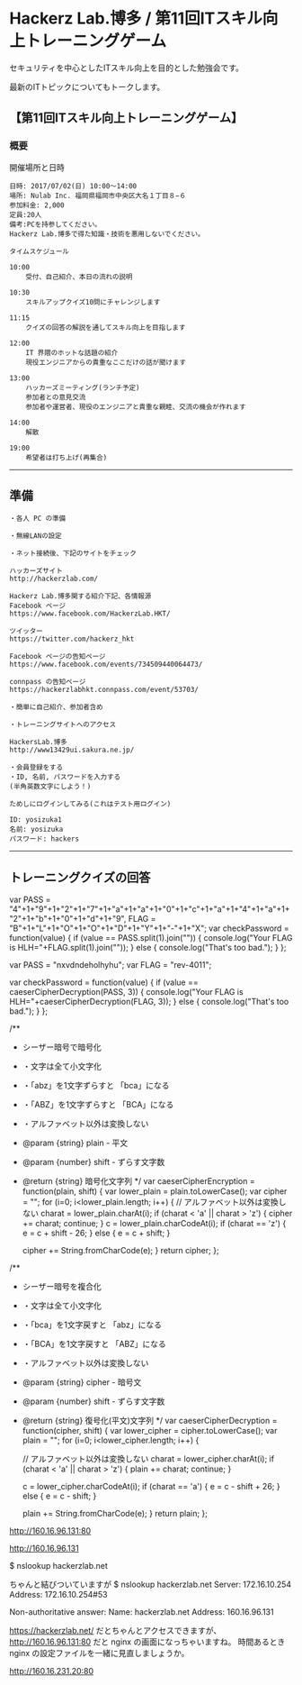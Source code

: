 # Hackerz Lab.博多 / 第11回ITスキル向上トレーニングゲーム

セキュリティを中心としたITスキル向上を目的とした勉強会です。

最新のITトピックについてもトークします。

## 【第11回ITスキル向上トレーニングゲーム】

### 概要

開催場所と日時

    日時: 2017/07/02(日) 10:00〜14:00
    場所: Nulab Inc. 福岡県福岡市中央区大名１丁目８−６
    参加料金: 2,000
    定員:20人
    備考:PCを持参してください。
    Hackerz Lab.博多で得た知識・技術を悪用しないでください。

    タイムスケジュール

    10:00
        受付、自己紹介、本日の流れの説明

    10:30
        スキルアップクイズ10問にチャレンジします

    11:15
        クイズの回答の解説を通してスキル向上を目指します

    12:00
        IT 界隈のホットな話題の紹介
        現役エンジニアからの貴重なここだけの話が聞けます

    13:00
        ハッカーズミーティング(ランチ予定)
        参加者との意見交流
        参加者や運営者、現役のエンジニアと貴重な親睦、交流の機会が作れます

    14:00
        解散

    19:00
        希望者は打ち上げ(再集合)

------

## 準備

    ・各人 PC の準備

    ・無線LANの設定

    ・ネット接続後、下記のサイトをチェック

    ハッカーズサイト
    http://hackerzlab.com/

    Hackerz Lab.博多関する紹介下記、各情報源
    Facebook ページ
    https://www.facebook.com/HackerzLab.HKT/

    ツイッター
    https://twitter.com/hackerz_hkt

    Facebook ページの告知ページ
    https://www.facebook.com/events/734509440064473/

    connpass の告知ページ
    https://hackerzlabhkt.connpass.com/event/53703/

    ・簡単に自己紹介、参加者含め

    ・トレーニングサイトへのアクセス

    HackersLab.博多
    http://www13429ui.sakura.ne.jp/

    ・会員登録をする
    ・ID, 名前, パスワードを入力する
    (半角英数文字にしよう！)

    ためしにログインしてみる(これはテスト用ログイン)

    ID: yosizuka1
    名前: yosizuka
    パスワード: hackers

-----


## トレーニングクイズの回答



var PASS = "4"+1+"9"+1+"2"+1+"7"+1+"a"+1+"a"+1+"0"+1+"c"+1+"a"+1+"4"+1+"a"+1+"2"+1+"b"+1+"0"+1+"d"+1+"9",
FLAG = "B"+1+"L"+1+"O"+1+"O"+1+"D"+1+"Y"+1+"-"+1+"X";
var checkPassword = function(value) {
    if (value == PASS.split(1).join("")) {
        console.log("Your FLAG is HLH="+FLAG.split(1).join(""));
    } else {
        console.log("That's too bad.");
    }
};





var PASS = "nxvdndeholhyhu";
var FLAG = "rev-4011";

var checkPassword = function(value) {
  if (value == caeserCipherDecryption(PASS, 3)) {
    console.log("Your FLAG is HLH="+caeserCipherDecryption(FLAG, 3));
  } else {
    console.log("That's too bad.");
  }
};

/**
 * シーザー暗号で暗号化
 * ・文字は全て小文字化
 * ・「abz」を1文字ずらすと 「bca」になる
 * ・「ABZ」を1文字ずらすと 「BCA」になる
 * ・アルファベット以外は変換しない
 * @param {string} plain - 平文
 * @param {number} shift - ずらす文字数
 * @return {string} 暗号化文字列
 */
var caeserCipherEncryption = function(plain, shift) {
  var lower_plain = plain.toLowerCase();
  var cipher = "";
  for (i=0; i<lower_plain.length; i++) {
    // アルファベット以外は変換しない
    charat = lower_plain.charAt(i);
    if (charat < 'a' || charat > 'z') {
      cipher += charat;
      continue;
    }
    c = lower_plain.charCodeAt(i);
    if (charat == 'z') {
      e = c + shift - 26;
    } else {
      e = c + shift;
    }

    cipher += String.fromCharCode(e);
  }
  return cipher;
};

/**
 * シーザー暗号を複合化
 * ・文字は全て小文字化
 * ・「bca」を1文字戻すと 「abz」になる
 * ・「BCA」を1文字戻すと 「ABZ」になる
 * ・アルファベット以外は変換しない
 * @param {string} cipher - 暗号文
 * @param {number} shift - ずらす文字数
 * @return {string} 復号化(平文)文字列
 */
var caeserCipherDecryption = function(cipher, shift) {
  var lower_cipher = cipher.toLowerCase();
  var plain = "";
  for (i=0; i<lower_cipher.length; i++) {

    // アルファベット以外は変換しない
    charat = lower_cipher.charAt(i);
    if (charat < 'a' || charat > 'z') {
      plain += charat;
      continue;
    }

    c = lower_cipher.charCodeAt(i);
    if (charat == 'a') {
      e = c - shift + 26;
    } else {
      e = c - shift;
    }

    plain += String.fromCharCode(e);
  }
  return plain;
};



http://160.16.96.131:80

http://160.16.96.131

$ nslookup hackerzlab.net

ちゃんと結びついていますが
$ nslookup hackerzlab.net
Server:     172.16.10.254
Address:    172.16.10.254#53

Non-authoritative answer:
Name:   hackerzlab.net
Address: 160.16.96.131


https://hackerzlab.net/
だとちゃんとアクセスできますが、
http://160.16.96.131:80
だと nginx の画面になっちゃいますね。
時間あるとき nginx の設定ファイルを一緒に見直しましょうか。

http://160.16.231.20:80
